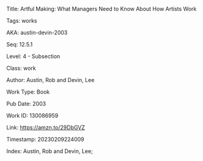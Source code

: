 Title:  Artful Making: What Managers Need to Know About How Artists Work

Tags:   works

AKA:    austin-devin-2003

Seq:    12.5.1

Level:  4 - Subsection

Class:  work

Author: Austin, Rob and Devin, Lee

Work Type: Book

Pub Date: 2003

Work ID: 130086959

Link:   https://amzn.to/29DbGVZ

Timestamp: 20230209224009

Index:  Austin, Rob and Devin, Lee; 
